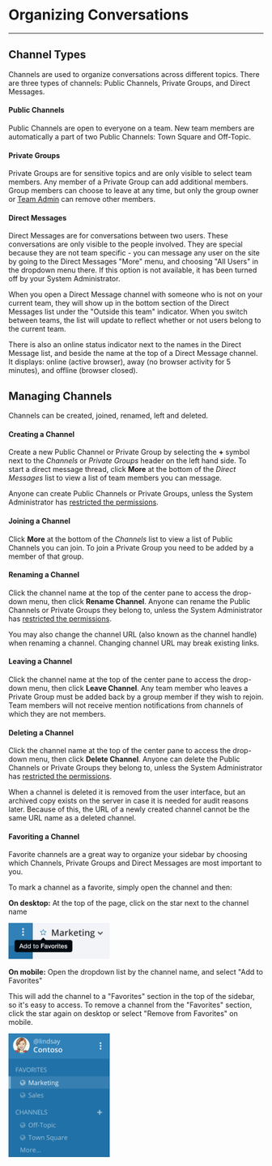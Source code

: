 # Organizing Conversations
_____

## Channel Types
Channels are used to organize conversations across different topics. There are three types of channels: Public Channels, Private Groups, and Direct Messages.

#### Public Channels
Public Channels are open to everyone on a team. New team members are automatically a part of two Public Channels: Town Square and Off-Topic.  

#### Private Groups
Private Groups are for sensitive topics and are only visible to select team members. Any member of a Private Group can add additional members. Group members can choose to leave at any time, but only the group owner or [Team Admin](http://docs.mattermost.com/help/getting-started/managing-members.html#user-roles) can remove other members. 

#### Direct Messages
Direct Messages are for conversations between two users. These conversations are only visible to the people involved. They are special because they are not team specific - you can message any user on the site by going to the Direct Messages "More" menu, and choosing "All Users" in the dropdown menu there. If this option is not available, it has been turned off by your System Administrator.

When you open a Direct Message channel with someone who is not on your current team, they will show up in the bottom section of the Direct Messages list under the "Outside this team" indicator. When you switch between teams, the list will update to reflect whether or not users belong to the current team. 

There is also an online status indicator next to the names in the Direct Message list, and beside the name at the top of a Direct Message channel. It displays: online (active browser), away (no browser activity for 5 minutes), and offline (browser closed).

## Managing Channels
Channels can be created, joined, renamed, left and deleted.

#### Creating a Channel
Create a new Public Channel or Private Group by selecting the **+** symbol next to the *Channels* or *Private Groups* header on the left hand side. To start a direct message thread, click **More** at the bottom of the *Direct Messages* list to view a list of team members you can message.

Anyone can create Public Channels or Private Groups, unless the System Administrator has [restricted the permissions](https://docs.mattermost.com/administration/config-settings.html#enable-public-channel-management-permissions-for). 

#### Joining a Channel
Click **More** at the bottom of the *Channels* list to view a list of Public Channels you can join. To join a Private Group you need to be added by a member of that group.

#### Renaming a Channel
Click the channel name at the top of the center pane to access the drop-down menu, then click **Rename Channel**. Anyone can rename the Public Channels or Private Groups they belong to, unless the System Administrator has [restricted the permissions](https://docs.mattermost.com/administration/config-settings.html#enable-public-channel-management-permissions-for). 

You may also change the channel URL (also known as the channel handle) when renaming a channel. Changing channel URL may break existing links.

#### Leaving a Channel
Click the channel name at the top of the center pane to access the drop-down menu, then click **Leave Channel**. Any team member who leaves a Private Group must be added back by a group member if they wish to rejoin. Team members will not receive mention notifications from channels of which they are not members.

#### Deleting a Channel
Click the channel name at the top of the center pane to access the drop-down menu, then click **Delete Channel**. Anyone can delete the Public Channels or Private Groups they belong to, unless the System Administrator has [restricted the permissions](https://docs.mattermost.com/administration/config-settings.html#enable-public-channel-management-permissions-for). 

When a channel is deleted it is removed from the user interface, but an archived copy exists on the server in case it is needed for audit reasons later. Because of this, the URL of a newly created channel cannot be the same URL name as a deleted channel. 

#### Favoriting a Channel

Favorite channels are a great way to organize your sidebar by choosing which Channels, Private Groups and Direct Messages are most important to you.

To mark a channel as a favorite, simply open the channel and then:

**On desktop:** At the top of the page, click on the star next to the channel name

<img src="../../images/favorite_channels_desktop.png" style="width: 200px;"/>

**On mobile:** Open the dropdown list by the channel name, and select "Add to Favorites"

This will add the channel to a "Favorites" section in the top of the sidebar, so it's easy to access. To remove a channel from the "Favorites" section, click the star again on desktop or select "Remove from Favorites" on mobile.

<img src="../../images/favorite_channels_sidebar.png" style="width: 200px;"/>

